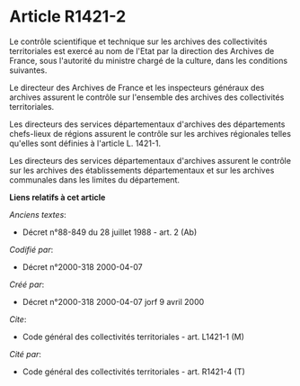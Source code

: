 # Article R1421-2

Le contrôle scientifique et technique sur les archives des collectivités territoriales est exercé au nom de l'Etat par la
direction des Archives de France, sous l'autorité du ministre chargé de la culture, dans les conditions suivantes.

Le directeur des Archives de France et les inspecteurs généraux des archives assurent le contrôle sur l'ensemble des archives
des collectivités territoriales.

Les directeurs des services départementaux d'archives des départements chefs-lieux de régions assurent le contrôle sur les
archives régionales telles qu'elles sont définies à l'article L. 1421-1.

Les directeurs des services départementaux d'archives assurent le contrôle sur les archives des établissements départementaux
et sur les archives communales dans les limites du département.

**Liens relatifs à cet article**

_Anciens textes_:

  - Décret n°88-849 du 28 juillet 1988 - art. 2 (Ab)

_Codifié par_:

  - Décret n°2000-318 2000-04-07

_Créé par_:

  - Décret n°2000-318 2000-04-07 jorf 9 avril 2000

_Cite_:

  - Code général des collectivités territoriales - art. L1421-1 (M)

_Cité par_:

  - Code général des collectivités territoriales - art. R1421-4 (T)
